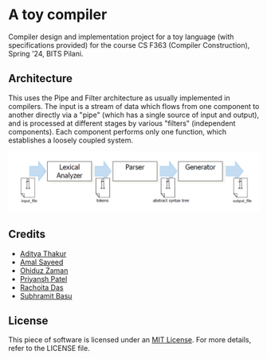 # A toy compiler
Compiler design and implementation project for a toy language (with specifications provided) for the course CS F363 (Compiler Construction), Spring '24, BITS Pilani.
## Architecture
This uses the Pipe and Filter architecture as usually implemented in compilers. The input is a stream of data which flows from one component to another directly via a "pipe" (which has a single source of input and output), and is processed at different stages by various "filters" (independent components). Each component performs only one function, which establishes a loosely coupled system.

![Screenshot](architecture.png)
## Credits
- [Aditya Thakur](https://github.com/cry0genic)
- [Amal Sayeed](https://github.com/amal-sayeed)
- [Ohiduz Zaman](https://github.com/Ohiduz)
- [Priyansh Patel](https://github.com/PriyanshPatelBits)
- [Rachoita Das](https://github.com/Rachoita-Das)
- [Subhramit Basu](https://github.com/subhramit)
## License
This piece of software is licensed under an [MIT License](https://opensource.org/licenses/MIT).  For more details, refer to the LICENSE file.

